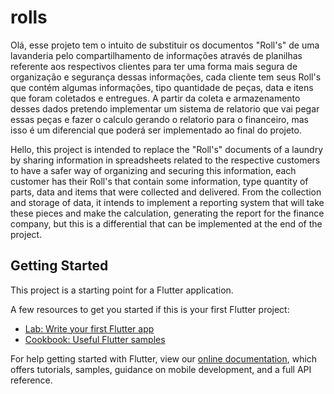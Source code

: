 # rolls
Olá, esse projeto tem o intuito de substituir os documentos "Roll's" de uma lavanderia pelo compartilhamento de informações através de planilhas referente aos respectivos clientes para ter uma forma mais segura de organização e segurança dessas informações, cada cliente tem seus Roll's que contém algumas informações, tipo quantidade de peças, data e itens que foram coletados e entregues. A partir da coleta e armazenamento desses dados pretendo implementar um sistema de relatorio que vai pegar essas peças e fazer o calculo gerando o relatorio para o financeiro, mas isso é um diferencial que poderá ser implementado ao final do projeto.

Hello, this project is intended to replace the "Roll's" documents of a laundry by sharing information in spreadsheets related to the respective customers to have a safer way of organizing and securing this information, each customer has their Roll's that contain some information, type quantity of parts, data and items that were collected and delivered. From the collection and storage of data, it intends to implement a reporting system that will take these pieces and make the calculation, generating the report for the finance company, but this is a differential that can be implemented at the end of the project.

## Getting Started

This project is a starting point for a Flutter application.

A few resources to get you started if this is your first Flutter project:

- [Lab: Write your first Flutter app](https://flutter.dev/docs/get-started/codelab)
- [Cookbook: Useful Flutter samples](https://flutter.dev/docs/cookbook)

For help getting started with Flutter, view our
[online documentation](https://flutter.dev/docs), which offers tutorials,
samples, guidance on mobile development, and a full API reference.
